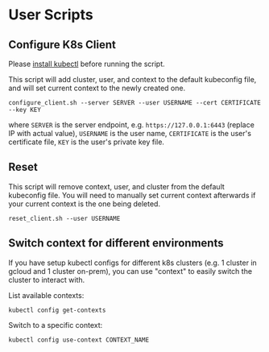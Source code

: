 # User Scripts

## Configure K8s Client

Please [install kubectl](https://kubernetes.io/docs/tasks/tools/install-kubectl) before running the script.

This script will add cluster, user, and context to the default kubeconfig file, and will set current context to the newly created one.

```
configure_client.sh --server SERVER --user USERNAME --cert CERTIFICATE --key KEY
```

where `SERVER` is the server endpoint, e.g. `https://127.0.0.1:6443` (replace IP with actual value), `USERNAME` is the user name, `CERTIFICATE` is the user's certificate file, `KEY` is the user's private key file.

## Reset

This script will remove context, user, and cluster from the default kubeconfig file. You will need to manually set current context afterwards if your current context is the one being deleted.

```
reset_client.sh --user USERNAME
```

## Switch context for different environments

If you have setup kubectl configs for different k8s clusters (e.g. 1 cluster in gcloud and 1 cluster on-prem), you can use "context" to easily switch the cluster to interact with.

List available contexts:

```
kubectl config get-contexts
```

Switch to a specific context:

```
kubectl config use-context CONTEXT_NAME
```
